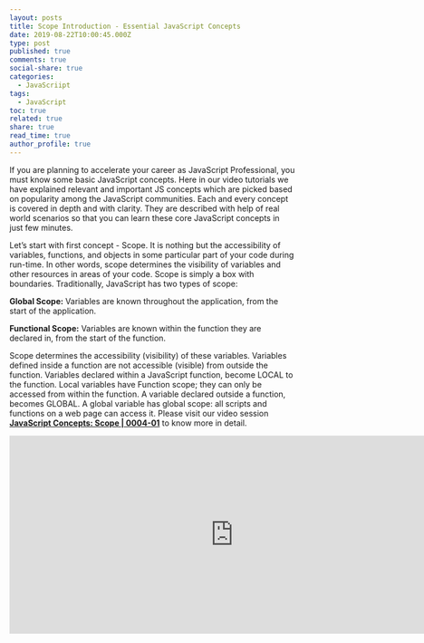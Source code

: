 ```yaml
---
layout: posts
title: Scope Introduction - Essential JavaScript Concepts
date: 2019-08-22T10:00:45.000Z
type: post
published: true
comments: true
social-share: true
categories:
  - JavaScriipt
tags:
  - JavaScript
toc: true
related: true
share: true
read_time: true
author_profile: true
---
```


<p>If you are planning to accelerate your career as JavaScript Professional, you must know some basic JavaScript concepts. Here in our video tutorials we have explained relevant and important JS concepts which are picked based on popularity among the JavaScript communities. Each and every concept is covered in depth and with clarity. They are described with help of real world scenarios so that you can learn these core JavaScript concepts in just few minutes.</p>
<p>Let’s start with first concept - Scope. It is nothing but the accessibility of variables, functions, and objects in some particular part of your code during run-time. In other words, scope determines the visibility of variables and other resources in areas of your code. Scope is simply a box with boundaries. Traditionally, JavaScript has two types of scope:</p>
<p><strong>Global Scope:</strong> Variables are known throughout the application, from the start of the application.</p>
<p><strong>Functional Scope:</strong> Variables are known within the function they are declared in, from the start of the function.</p>
<p>Scope determines the accessibility (visibility) of these variables. Variables defined inside a function are not accessible (visible) from outside the function. Variables declared within a JavaScript function, become LOCAL to the function. Local variables have Function scope; they can only be accessed from within the function. A variable declared outside a function, becomes GLOBAL. A global variable has global scope: all scripts and functions on a web page can access it. Please visit our video session <a href="https://www.youtube.com/watch?v=Kv37h5aReq4&amp;list=PLZed_adPqIJoGpa6R2QdJy9RnqmOIy1Qd" target="_blank" rel="noopener noreferrer"><strong>JavaScript Concepts: Scope | 0004-01</strong></a> to know more in detail.</p>
<p><iframe src="https://www.youtube.com/embed/Kv37h5aReq4" width="790" height="350" frameborder="0" allowfullscreen="allowfullscreen"><span data-mce-type="bookmark" style="display: inline-block; width: 0px; overflow: hidden; line-height: 0;" class="mce_SELRES_start">﻿</span></iframe></p>
